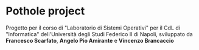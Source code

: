 # Pothole project
Progetto per il corso di "Laboratorio di Sistemi Operativi" per il CdL di "Informatica" dell'Università degli Studi Federico II di Napoli, sviluppato da **Francesco Scarfato**, **Angelo Pio Amirante** e **Vincenzo Brancaccio** 
